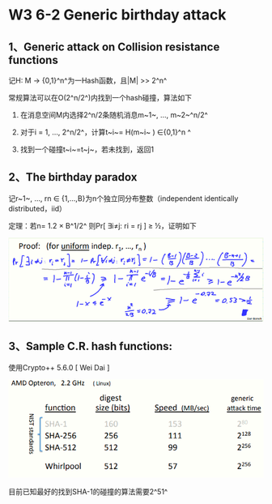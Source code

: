 # W3 6-2 Generic birthday attack 

## 1、Generic attack on Collision resistance functions

记H: M → {0,1}^n^为一Hash函数，且|M| >> 2^n^

常规算法可以在O(2^n/2^)内找到一个hash碰撞，算法如下

1. 在消息空间M内选择2^n/2条随机消息m~1~, …, m~2~^n/2^

2. 对于i = 1, …, 2^n/2^，计算t~i~= H(m~i~ ) ∈{0,1}^n ^

3. 找到一个碰撞t~i~=t~j~，若未找到，返回1

## 2、The birthday paradox

记r~1~, …, rn ∈ {1,…,B}为n个独立同分布整数（independent identically distributed，iid）

定理：若n= 1.2 × B^1/2^ 则Pr[ ∃i≠j: ri = rj ] ≥ ½，证明如下

![image-20210613145746999](.././images/image-20210613145746999.png)

## 3、Sample C.R. hash functions: 

使用Crypto++ 5.6.0 [ Wei Dai ] 

![image-20210613145900301](.././images/image-20210613145900301.png)

目前已知最好的找到SHA-1的碰撞的算法需要2^51^